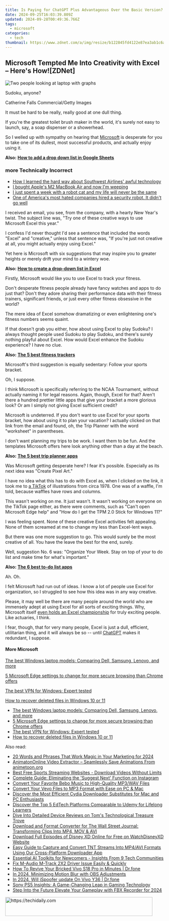 ```yaml
---
title: Is Paying for ChatGPT Plus Advantageous Over the Basic Version? A ZDNet Examination
date: 2024-09-25T16:03:39.809Z
updated: 2024-09-28T00:49:36.766Z
tags:
  - microsoft
categories:
  - tech
thumbnail: https://www.zdnet.com/a/img/resize/b122845fd4122e87ea3ab1c6aa6f4cd335f250f3/2024/06/11/db7b1cdb-2766-4930-bd04-e92a4e172a2a/chatgpt-v-chatgpt-plus.jpg?width=278&height=156&fit=crop&auto=webp
---
```


## Microsoft Tempted Me Into Creativity with Excel – Here's How![ZDNet]

![Two people looking at laptop with graphs](https://www.zdnet.com/a/img/resize/eafd1a387bb7e6b0265f3284c302e0f46ce07339/2023/02/03/af3b58e0-11c8-4c69-a84b-e91c7dc510eb/gettyimages-1441723112.jpg?auto=webp&width=1280)

Sudoku, anyone?

Catherine Falls Commercial/Getty Images

It must be hard to be really, really good at one dull thing.

If you're the greatest toilet brush maker in the world, it's surely not easy to launch, say, a soap dispenser or a showerhead.

So I welled up with sympathy on hearing that [Microsoft](https://www.zdnet.com/home-and-office/work-life/microsoft-teams-premium-is-getting-a-gpt-boost-via-openai/) is desperate for you to take one of its dullest, most successful products, and actually enjoy using it.

**Also:** [**How to add a drop down list in Google Sheets**](https://www.zdnet.com/home-and-office/work-life/how-to-add-a-drop-down-list-in-google-sheets/)

### more Technically Incorrect

* [How I learned the hard way about Southwest Airlines' awful technology](https://www.zdnet.com/article/how-i-learned-the-hard-way-about-southwest-airlines-awful-technology/)
* [I bought Apple's M2 MacBook Air and now I'm weeping](https://www.zdnet.com/article/i-bought-apples-m2-macbook-air-and-now-im-weeping/)
* [I just spent a week with a robot cat and my life will never be the same](https://www.zdnet.com/article/i-just-spent-a-week-with-a-robot-cat-and-my-life-will-never-be-the-same/)
* [One of America's most hated companies hired a security robot. It didn't go well](https://www.zdnet.com/article/one-of-americas-most-hated-companies-hired-a-security-robot-it-didnt-go-well/)

I received an email, you see, from the company, with a hearty New Year's twist. The subject line was, "Try one of these creative ways to use Microsoft Excel this year." 

I confess I'd never thought I'd see a sentence that included the words "Excel" and "creative," unless that sentence was, "If you're just not creative at all, you might actually enjoy using Excel." 

Yet here is Microsoft with six suggestions that may inspire you to greater heights or merely drift your mind to a wintery woe.

**Also:** [**How to create a drop-down list in Excel**](https://www.zdnet.com/home-and-office/work-life/how-to-create-a-drop-down-list-in-excel/)

Firstly, Microsoft would like you to use Excel to track your fitness. 

Don't desperate fitness people already have fancy watches and apps to do just that? Don't they adore sharing their performance data with their fitness trainers, significant friends, or just every other fitness obsessive in the world? 

The mere idea of Excel somehow dramatizing or even enlightening one's fitness numbers seems quaint.

If that doesn't grab you either, how about using Excel to play Sudoku? I always thought people used Sudoku to play Sudoku, and there's surely nothing playful about Excel. How would Excel enhance the Sudoku experience? I have no clue.

**Also:** [**The 5 best fitness trackers**](https://www.zdnet.com/article/best-fitness-tracker/) 

Microsoft's third suggestion is equally sedentary: Follow your sports bracket.

Oh, I suppose. 

I think Microsoft is specifically referring to the NCAA Tournament, without actually naming it for legal reasons. Again, though, Excel for that? Aren't there a hundred prettier little apps that give your bracket a more glorious look? Or am I simply not giving Excel sufficient credit?

Microsoft is undeterred. If you don't want to use Excel for your sports bracket, how about using it to plan your vacation? I actually clicked on that link from the email and found, oh, the Trip Planner with the word "worksheet" in parentheses. 

I don't want planning my trips to be work. I want them to be fun. And the templates Microsoft offers here look anything other than a day at the beach.

**Also:** [**The 5 best trip planner apps**](https://www.zdnet.com/article/best-trip-planner-app/)

Was Microsoft getting desperate here? I fear it's possible. Especially as its next idea was "Create Pixel Art." 

I have no idea what this has to do with Excel as, when I clicked on the link, it took me to [a TikTok](https://www.tiktok.com/@microsoft365/video/7017812421733633285?ocid=cmm50bixyyq) of illustrations from circa 1978\. One was of a waffle, I'm told, because waffles have rows and columns. 

This wasn't working on me. It just wasn't. It wasn't working on everyone on the TikTok page either, as there were comments, such as "Can't open Microsoft Edge help" and "How do I get the TPM 2.0 Stick for Windows 11?"

I was feeling spent. None of these creative Excel activities felt appealing. None of them screamed at me to change my less than Excel-lent ways.

But there was one more suggestion to go. This would surely be the most creative of all. You have the leave the best for the end, surely.

Well, suggestion No. 6 was: "Organize Your Week. Stay on top of your to do list and make time for what's important."

**Also:** [**The 6 best to-do list apps**](https://www.zdnet.com/home-and-office/work-life/best-to-do-list-app/)

Ah. Oh.

I felt Microsoft had run out of ideas. I know a lot of people use Excel for organization, so I struggled to see how this idea was in any way creative.

Please, it may well be there are many people around the world who are immensely adept at using Excel for all sorts of exciting things. Why, Microsoft itself [even holds an Excel championship](https://www.zdnet.com/article/i-just-watched-microsoft-try-to-make-excel-exciting-recovery-wont-be-easy/) for truly exciting people. Like actuaries, I think.

I fear, though, that for very many people, Excel is just a dull, efficient, utilitarian thing, and it will always be so -- until [ChatGPT](https://www.zdnet.com/article/chatgpts-next-big-challenge-helping-microsoft-to-challenge-google-search/) makes it redundant, I suppose.

#### More Microsoft

[The best Windows laptop models: Comparing Dell, Samsung, Lenovo, and more](https://www.zdnet.com/article/best-windows-laptop/ "The best Windows laptop models: Comparing Dell, Samsung, Lenovo, and more")

[5 Microsoft Edge settings to change for more secure browsing than Chrome offers](https://www.zdnet.com/article/5-microsoft-edge-settings-to-change-for-more-secure-browsing-than-chrome-offers/ "5 Microsoft Edge settings to change for more secure browsing than Chrome offers")

[The best VPN for Windows: Expert tested](https://www.zdnet.com/article/best-vpn-for-windows-pc/ "The best VPN for Windows: Expert tested")

[How to recover deleted files in Windows 10 or 11](https://www.zdnet.com/article/how-to-recover-deleted-files-in-windows-10-or-11/ "How to recover deleted files in Windows 10 or 11")

* [The best Windows laptop models: Comparing Dell, Samsung, Lenovo, and more](https://www.zdnet.com/article/best-windows-laptop/ "The best Windows laptop models: Comparing Dell, Samsung, Lenovo, and more")
* [5 Microsoft Edge settings to change for more secure browsing than Chrome offers](https://www.zdnet.com/article/5-microsoft-edge-settings-to-change-for-more-secure-browsing-than-chrome-offers/ "5 Microsoft Edge settings to change for more secure browsing than Chrome offers")
* [The best VPN for Windows: Expert tested](https://www.zdnet.com/article/best-vpn-for-windows-pc/ "The best VPN for Windows: Expert tested")
* [How to recover deleted files in Windows 10 or 11](https://www.zdnet.com/article/how-to-recover-deleted-files-in-windows-10-or-11/ "How to recover deleted files in Windows 10 or 11")

<ins class="adsbygoogle"
     style="display:block"
     data-ad-format="autorelaxed"
     data-ad-client="ca-pub-7571918770474297"
     data-ad-slot="1223367746"></ins>

<ins class="adsbygoogle"
     style="display:block"
     data-ad-client="ca-pub-7571918770474297"
     data-ad-slot="8358498916"
     data-ad-format="auto"
     data-full-width-responsive="true"></ins>

<span class="atpl-alsoreadstyle">Also read:</span>
<div><ul>
<li><a href="https://fox-http.techidaily.com/20-words-and-phrases-that-work-magic-in-your-marketing-for-2024/"><u>20 Words and Phrases That Work Magic in Your Marketing for 2024</u></a></li>
<li><a href="https://win-comparisons.techidaily.com/animatononline-video-extractor-seamlessly-save-animations-from-animetoonorg/"><u>AnimatonOnline Video Extractor – Seamlessly Save Animations From animetoon.org</u></a></li>
<li><a href="https://win-comparisons.techidaily.com/best-free-sports-streaming-websites-download-videos-without-limits/"><u>Best Free Sports Streaming Websites - Download Videos Without Limits</u></a></li>
<li><a href="https://tech-recovery.techidaily.com/complete-guide-eliminating-the-suggest-next-function-on-instagram/"><u>Complete Guide: Eliminating the 'Suggest Next' Function on Instagram</u></a></li>
<li><a href="https://win-comparisons.techidaily.com/convert-your-favorite-bebo-music-to-high-quality-mp3wav-files/"><u>Convert Your Favorite Bebo Music to High-Quality MP3/WAV Files</u></a></li>
<li><a href="https://win-comparisons.techidaily.com/convert-your-vevo-files-to-mp3-format-with-ease-on-pc-and-mac/"><u>Convert Your Vevo Files to MP3 Format with Ease on PC & Mac</u></a></li>
<li><a href="https://win-comparisons.techidaily.com/discover-the-most-efficient-cydia-downloader-substitutes-for-mac-and-pc-enthusiasts/"><u>Discover the Most Efficient Cydia Downloader Substitutes for Mac and PC Enthusiasts</u></a></li>
<li><a href="https://win-comparisons.techidaily.com/discover-the-top-5-edtech-platforms-comparable-to-udemy-for-lifelong-learners/"><u>Discover the Top 5 EdTech Platforms Comparable to Udemy for Lifelong Learners</u></a></li>
<li><a href="https://hardware-tips.techidaily.com/dive-into-detailed-device-reviews-on-toms-technological-treasure-trove/"><u>Dive Into Detailed Device Reviews on Tom's Technological Treasure Trove</u></a></li>
<li><a href="https://win-comparisons.techidaily.com/download-and-format-converter-for-the-wall-street-journal-transforming-clips-into-mp4-mov-and-avi/"><u>Download and Format Converter for The Wall Street Journal: Transforming Clips Into MP4, MOV & AVI</u></a></li>
<li><a href="https://win-comparisons.techidaily.com/download-full-episodes-of-disney-xd-online-for-free-on-watchdisneyxd-website/"><u>Download Full Episodes of Disney XD Online for Free on WatchDisneyXD Website</u></a></li>
<li><a href="https://win-comparisons.techidaily.com/easy-guide-to-capture-and-convert-tnt-streams-into-mp4avi-formats-using-our-cross-platform-downloader-app/"><u>Easy Guide to Capture and Convert TNT Streams Into MP4/AVI Formats Using Our Cross-Platform Downloader App</u></a></li>
<li><a href="https://tech-hub.techidaily.com/essential-ai-toolkits-for-newcomers-insights-from-9-tech-communities/"><u>Essential AI Toolkits for Newcomers - Insights From 9 Tech Communities</u></a></li>
<li><a href="https://driver-error.techidaily.com/fix-m-audio-m-track-2x2-driver-issue-easily-and-quickly/"><u>Fix M-Audio M-Track 2X2 Driver Issue Easily & Quickly</u></a></li>
<li><a href="https://howto.techidaily.com/how-to-revive-your-bricked-vivo-s18-pro-in-minutes-drfone-by-drfone-fix-android-problems-fix-android-problems/"><u>How To Revive Your Bricked Vivo S18 Pro in Minutes | Dr.fone</u></a></li>
<li><a href="https://digital-screen-recording.techidaily.com/in-2024-minimizing-motion-blur-with-obs-adjustments/"><u>In 2024, Minimizing Motion Blur with OBS Adjustments</u></a></li>
<li><a href="https://phone-solutions.techidaily.com/in-2024-will-ispoofer-update-on-vivo-y36-drfone-by-drfone-virtual-android/"><u>In 2024, Will iSpoofer update On Vivo Y36 | Dr.fone</u></a></li>
<li><a href="https://buynow-tips.techidaily.com/sony-ps5-insights-a-game-changing-leap-in-gaming-technology/"><u>Sony PS5 Insights: A Game-Changing Leap in Gaming Technology</u></a></li>
<li><a href="https://video-screen-grab.techidaily.com/step-into-the-future-elevate-your-gameplay-with-fbx-recorder-for-2024/"><u>Step Into the Future Elevate Your Gameplay with FBX Recorder for 2024</u></a></li>
</ul></div>

<!-- affiliate ads begin -->
<a href="https://bluettius.sjv.io/c/5597632/2139114/17108" target="_top" id="2139114">
  <img src="//a.impactradius-go.com/display-ad/17108-2139114" border="0" alt="https://techidaily.com" width="468" height="60"/>
</a>
<img height="0" width="0" src="https://bluettius.sjv.io/i/5597632/2139114/17108" style="position:absolute;visibility:hidden;" border="0" />
<!-- affiliate ads end -->

